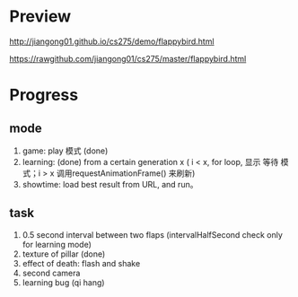 Preview
==========
http://jiangong01.github.io/cs275/demo/flappybird.html

https://rawgithub.com/jiangong01/cs275/master/flappybird.html



Progress
==========
mode
------
1. game: play 模式 	(done)
2. learning: 		(done)
   from a certain generation x ( i < x, for loop, 显示 等待 模式；i > x 调用requestAnimationFrame() 来刷新) 
3. showtime: 
   load best result from URL, and run。



task
------
1. 0.5 second interval between two flaps		(intervalHalfSecond check only for learning mode)
2. texture of pillar (done)
3. effect of death: flash and shake
4. second camera
5. learning bug (qi hang)
